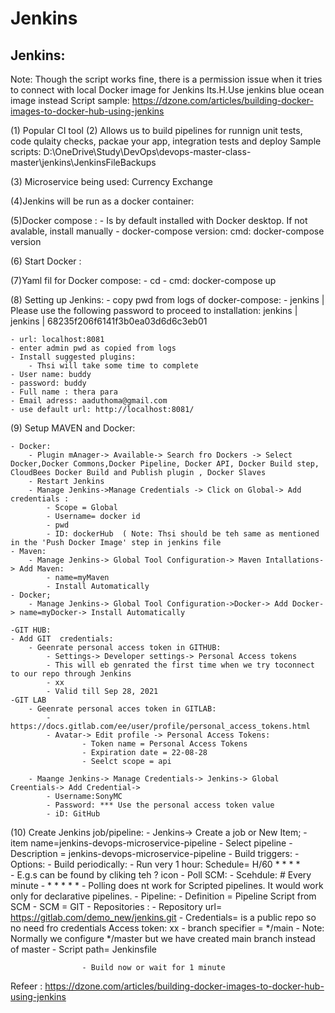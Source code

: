 # Jenkins



Jenkins:
--------

Note: Though the script works fine, there is a permission issue when it tries to connect with local Docker image for Jenkins lts.H.Use jenkins blue ocean image instead
Script sample: https://dzone.com/articles/building-docker-images-to-docker-hub-using-jenkins
 
(1) Popular CI tool 
(2) Allows us to build pipelines for runnign unit tests, code qulaity checks, packae your app, integration tests and deploy 
Sample scripts: D:\OneDrive\Study\DevOps\devops-master-class-master\jenkins\JenkinsFileBackups

(3) Microservice being used: Currency Exchange
	

(4)Jenkins will be run as a docker container:



(5)Docker compose :
	- Is by default installed with Docker desktop. If not avalable, install manually 
	- docker-compose version:
		cmd: docker-compose version 


(6) Start Docker :
	


(7)Yaml fil for Docker compose: 
	- cd
	- cmd: docker-compose up


(8) Setting up Jenkins:
	- copy pwd from logs of docker-compose:
		- jenkins    | Please use the following password to proceed to installation:
jenkins    |
jenkins    | 68235f206f6141f3b0ea03d6d6c3eb01


	- url: localhost:8081	
	- enter admin pwd as copied from logs
	- Install suggested plugins:
		- Thsi will take some time to complete
	- User name: buddy
	- password: buddy
	- Full name : thera para
	- Email adress: aaduthoma@gmail.com
	- use default url: http://localhost:8081/





(9) Setup MAVEN and Docker:

	- Docker:
		- Plugin mAnager-> Available-> Search fro Dockers -> Select  Docker,Docker Commons,Docker Pipeline, Docker API, Docker Build step, CloudBees Docker Build and Publish plugin , Docker Slaves
		- Restart Jenkins
		- Manage Jenkins->Manage Credentials -> Click on Global-> Add credentials :
			- Scope = Global
			- Username= docker id
			- pwd
			- ID: dockerHub  ( Note: Thsi should be teh same as mentioned in the 'Push Docker Image' step in jenkins file 
	- Maven:
		- Manage Jenkins-> Global Tool Configuration-> Maven Intallations-> Add Maven:
			- name=myMaven
			- Install Automatically
	- Docker;
		- Manage Jenkins-> Global Tool Configuration->Docker-> Add Docker-> name=myDocker-> Install Automatically	

	-GIT HUB:
	- Add GIT  credentials:
		- Geenrate personal access token in GITHUB:
			- Settings-> Developer settings-> Personal Access tokens
			- This will eb genrated the first time when we try toconnect to our repo through Jenkins
			- xx
			- Valid till Sep 28, 2021
    -GIT LAB
		- Geenrate personal acces token in GITLAB:
			- https://docs.gitlab.com/ee/user/profile/personal_access_tokens.html
			- Avatar-> Edit profile -> Personal Access Tokens:
					- Token name = Personal Access Tokens
					- Expiration date = 22-08-28
					- Seelct scope = api

		- Maange Jenkins-> Manage Credentials-> Jenkins-> Global Creentials-> Add Credential-> 
			- Username:SonyMC
			- Password: *** Use the personal access token value
			- iD: GitHub




(10) Create Jenkins job/pipeline:
	- Jenkins-> Create a job or New Item;
		- item name=jenkins-devops-microservice-pipeline
		- Select pipeline
		- Description = jenkins-devops-microservice-pipeline
		- Build triggers:
			- Options: 
				 - Build periodically:
					- Run very 1 hour: Schedule= H/60 * * * *  
					- E.g.s can be found by cliking teh ? icon
				- Poll SCM:
					- Scehdule: # Every minute
						   - * * * * *
				- Polling does nt work for Scripted pipelines. It would work only for declarative pipelines.
				- Pipeline:
					- Definition = Pipeline Script from SCM
					- SCM = GIT
						- Repositories :
							- Repository url= https://gitlab.com/demo_new/jenkins.git
							- Credentials= is a public repo so no need fro credentials 
							Access token: xx
							- branch specifier = */main
								- Note: Normally we configure */master but we have created main branch instead of master
							- Script path= Jenkinsfile

					- Build now or wait for 1 minute


Refeer : https://dzone.com/articles/building-docker-images-to-docker-hub-using-jenkins

	

